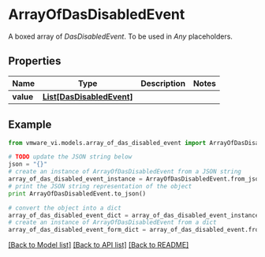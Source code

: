 # ArrayOfDasDisabledEvent

A boxed array of *DasDisabledEvent*. To be used in *Any* placeholders. 

## Properties
Name | Type | Description | Notes
------------ | ------------- | ------------- | -------------
**value** | [**List[DasDisabledEvent]**](DasDisabledEvent.md) |  | 

## Example

```python
from vmware_vi.models.array_of_das_disabled_event import ArrayOfDasDisabledEvent

# TODO update the JSON string below
json = "{}"
# create an instance of ArrayOfDasDisabledEvent from a JSON string
array_of_das_disabled_event_instance = ArrayOfDasDisabledEvent.from_json(json)
# print the JSON string representation of the object
print ArrayOfDasDisabledEvent.to_json()

# convert the object into a dict
array_of_das_disabled_event_dict = array_of_das_disabled_event_instance.to_dict()
# create an instance of ArrayOfDasDisabledEvent from a dict
array_of_das_disabled_event_form_dict = array_of_das_disabled_event.from_dict(array_of_das_disabled_event_dict)
```
[[Back to Model list]](../README.md#documentation-for-models) [[Back to API list]](../README.md#documentation-for-api-endpoints) [[Back to README]](../README.md)


